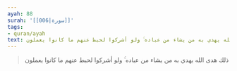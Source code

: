 ```yaml
---
ayah: 88
surah: '[[006|سورة]]'
tags:
- quran/ayah
text: ذلك هدى الله يهدي به من يشاء من عباده ۚ ولو أشركوا لحبط عنهم ما كانوا يعملون
---
```

> ذلك هدى الله يهدي به من يشاء من عباده ۚ ولو أشركوا لحبط عنهم ما كانوا يعملون
